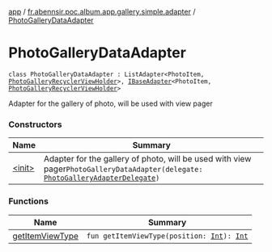 [app](../../index.md) / [fr.abennsir.poc.album.app.gallery.simple.adapter](../index.md) / [PhotoGalleryDataAdapter](./index.md)

# PhotoGalleryDataAdapter

`class PhotoGalleryDataAdapter : ListAdapter<PhotoItem, `[`PhotoGalleryRecyclerViewHolder`](../../fr.abennsir.poc.album.app.gallery.viewholder/-photo-gallery-recycler-view-holder/index.md)`>, `[`IBaseAdapter`](../../fr.abennsir.poc.album.app.gallery.adapter/-i-base-adapter/index.md)`<PhotoItem, `[`PhotoGalleryRecyclerViewHolder`](../../fr.abennsir.poc.album.app.gallery.viewholder/-photo-gallery-recycler-view-holder/index.md)`>`

Adapter for the gallery of photo, will be used with view pager

### Constructors

| Name | Summary |
|---|---|
| [&lt;init&gt;](-init-.md) | Adapter for the gallery of photo, will be used with view pager`PhotoGalleryDataAdapter(delegate: `[`PhotoGalleryAdapterDelegate`](../../fr.abennsir.poc.album.app.gallery.adapter/-photo-gallery-adapter-delegate/index.md)`)` |

### Functions

| Name | Summary |
|---|---|
| [getItemViewType](get-item-view-type.md) | `fun getItemViewType(position: `[`Int`](https://kotlinlang.org/api/latest/jvm/stdlib/kotlin/-int/index.html)`): `[`Int`](https://kotlinlang.org/api/latest/jvm/stdlib/kotlin/-int/index.html) |
